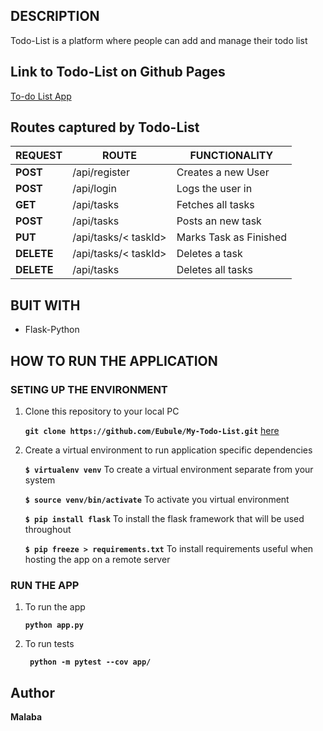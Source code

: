 ## DESCRIPTION

Todo-List is a platform where people can add and manage their todo list

## Link to Todo-List on Github Pages

[To-do List App](https://eubule.github.io/My-To-do-App/)


## Routes captured by Todo-List

 REQUEST | ROUTE | FUNCTIONALITY
 ------- | ----- | -------------
 **POST** | /api/register | Creates a new User
 **POST** | /api/login | Logs the user in
 **GET** | /api/tasks | Fetches all tasks
 **POST** | /api/tasks | Posts an new task
 **PUT** | /api/tasks/< taskId> | Marks Task as Finished
 **DELETE** | /api/tasks/< taskId> | Deletes a task
 **DELETE** | /api/tasks | Deletes all tasks

## BUIT WITH

 * Flask-Python

## HOW TO RUN THE APPLICATION

 ### SETING UP THE ENVIRONMENT
 
 1. Clone this repository to your local PC

    **` git clone https://github.com/Eubule/My-Todo-List.git `** [here](https://github.com/Eubule/My-Todo-List)


 2. Create a virtual environment to run application specific dependencies

    **`$ virtualenv venv`**  To create a virtual environment separate from your system

    **`$ source venv/bin/activate`**   To activate you virtual environment

    **`$ pip install flask`**   To install the flask framework that will be used throughout

    **`$ pip freeze > requirements.txt`**   To install requirements useful when hosting the app on a remote server


 ### RUN THE APP

 1. To run the app

    **` python app.py `**

 2. To run tests

    **`  python -m pytest --cov app/ `**


## Author

**Malaba**